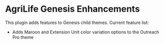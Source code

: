 # AgriLife Genesis Enhancements

This plugin adds features to Genesis child themes. Current feature list:

* Adds Maroon and Extension Unit color variation options to the Outreach Pro theme
